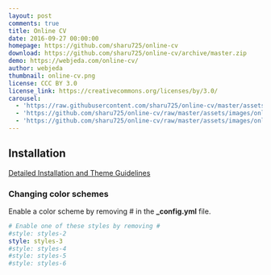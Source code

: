 ```yaml
---
layout: post
comments: true
title: Online CV
date: 2016-09-27 00:00:00
homepage: https://github.com/sharu725/online-cv
download: https://github.com/sharu725/online-cv/archive/master.zip
demo: https://webjeda.com/online-cv/
author: webjeda
thumbnail: online-cv.png
license: CCC BY 3.0
license_link: https://creativecommons.org/licenses/by/3.0/
carousel:
  - 'https://raw.githubusercontent.com/sharu725/online-cv/master/assets/images/online-cv-jekyll-theme.png'
  - 'https://github.com/sharu725/online-cv/raw/master/assets/images/online-cv-jekyll-theme-2.png'
  - 'https://github.com/sharu725/online-cv/raw/master/assets/images/online-cv-responsive-jekyll-theme.png'
---
```


## Installation

[Detailed Installation and Theme Guidelines](https://blog.webjeda.com/jekyll-themes/online-cv/)

### Changing color schemes

Enable a color scheme by removing # in the **_config.yml** file.

```yml
# Enable one of these styles by removing #
#style: styles-2
style: styles-3
#style: styles-4
#style: styles-5
#style: styles-6
```
